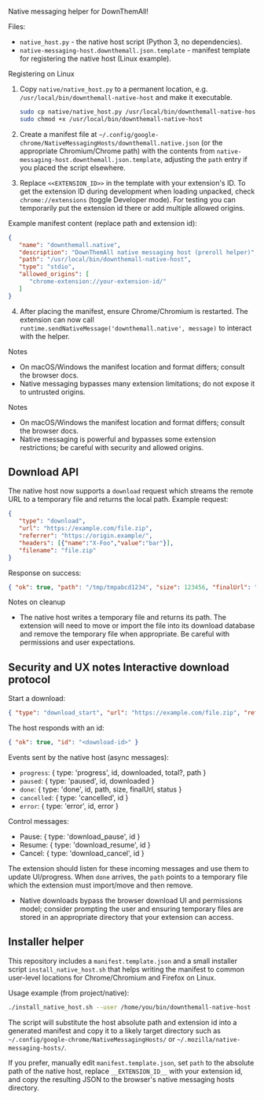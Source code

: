 Native messaging helper for DownThemAll!

Files:
- `native_host.py` - the native host script (Python 3, no dependencies).
- `native-messaging-host.downthemall.json.template` - manifest template for registering the native host (Linux example).

Registering on Linux

1. Copy `native/native_host.py` to a permanent location, e.g. `/usr/local/bin/downthemall-native-host` and make it executable.
    ```bash
    sudo cp native/native_host.py /usr/local/bin/downthemall-native-host
    sudo chmod +x /usr/local/bin/downthemall-native-host
    ```

2. Create a manifest file at `~/.config/google-chrome/NativeMessagingHosts/downthemall.native.json` (or the appropriate Chromium/Chrome path) with the contents from `native-messaging-host.downthemall.json.template`, adjusting the `path` entry if you placed the script elsewhere.

3. Replace `<<EXTENSION_ID>>` in the template with your extension's ID. To get the extension ID during development when loading unpacked, check `chrome://extensions` (toggle Developer mode). For testing you can temporarily put the extension id there or add multiple allowed origins.

Example manifest content (replace path and extension id):

```json
{
   "name": "downthemall.native",
   "description": "DownThemAll native messaging host (preroll helper)",
   "path": "/usr/local/bin/downthemall-native-host",
   "type": "stdio",
   "allowed_origins": [
      "chrome-extension://your-extension-id/"
   ]
}
```

4. After placing the manifest, ensure Chrome/Chromium is restarted. The extension can now call `runtime.sendNativeMessage('downthemall.native', message)` to interact with the helper.

Notes
- On macOS/Windows the manifest location and format differs; consult the browser docs.
- Native messaging bypasses many extension limitations; do not expose it to untrusted origins.


Notes
- On macOS/Windows the manifest location and format differs; consult the browser docs.
- Native messaging is powerful and bypasses some extension restrictions; be careful with security and allowed origins.

Download API
---------------
The native host now supports a `download` request which streams the remote URL to a temporary file and returns the local path. Example request:

```json
{
   "type": "download",
   "url": "https://example.com/file.zip",
   "referrer": "https://origin.example/",
   "headers": [{"name":"X-Foo","value":"bar"}],
   "filename": "file.zip"
}
```

Response on success:
```json
{ "ok": true, "path": "/tmp/tmpabcd1234", "size": 123456, "finalUrl": "https://...", "status": 200 }
```

Notes on cleanup
- The native host writes a temporary file and returns its path. The extension will need to move or import the file into its download database and remove the temporary file when appropriate. Be careful with permissions and user expectations.

Security and UX notes
Interactive download protocol
----------------------------
Start a download:

```json
{ "type": "download_start", "url": "https://example.com/file.zip", "referrer": "https://...", "filename": "file.zip" }
```

The host responds with an id:

```json
{ "ok": true, "id": "<download-id>" }
```

Events sent by the native host (async messages):
- `progress`: { type: 'progress', id, downloaded, total?, path }
- `paused`: { type: 'paused', id, downloaded }
- `done`: { type: 'done', id, path, size, finalUrl, status }
- `cancelled`: { type: 'cancelled', id }
- `error`: { type: 'error', id, error }

Control messages:
- Pause: { type: 'download_pause', id }
- Resume: { type: 'download_resume', id }
- Cancel: { type: 'download_cancel', id }

The extension should listen for these incoming messages and use them to update UI/progress. When `done` arrives, the `path` points to a temporary file which the extension must import/move and then remove.

- Native downloads bypass the browser download UI and permissions model; consider prompting the user and ensuring temporary files are stored in an appropriate directory that your extension can access.

Installer helper
----------------
This repository includes a `manifest.template.json` and a small installer script `install_native_host.sh` that helps writing the manifest to common user-level locations for Chrome/Chromium and Firefox on Linux.

Usage example (from project/native):

```bash
./install_native_host.sh --user /home/you/bin/downthemall-native-host --ext-id <EXTENSION_ID>
```

The script will substitute the host absolute path and extension id into a generated manifest and copy it to a likely target directory such as `~/.config/google-chrome/NativeMessagingHosts/` or `~/.mozilla/native-messaging-hosts/`.

If you prefer, manually edit `manifest.template.json`, set `path` to the absolute path of the native host, replace `__EXTENSION_ID__` with your extension id, and copy the resulting JSON to the browser's native messaging hosts directory.

